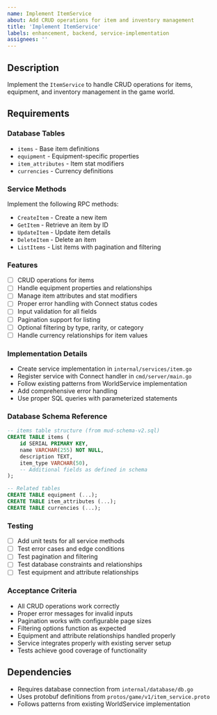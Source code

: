 ```yaml
---
name: Implement ItemService
about: Add CRUD operations for item and inventory management
title: 'Implement ItemService'
labels: enhancement, backend, service-implementation
assignees: ''
---
```


## Description

Implement the `ItemService` to handle CRUD operations for items, equipment, and inventory management in the game world.

## Requirements

### Database Tables

- `items` - Base item definitions
- `equipment` - Equipment-specific properties
- `item_attributes` - Item stat modifiers
- `currencies` - Currency definitions

### Service Methods

Implement the following RPC methods:

- `CreateItem` - Create a new item
- `GetItem` - Retrieve an item by ID
- `UpdateItem` - Update item details
- `DeleteItem` - Delete an item
- `ListItems` - List items with pagination and filtering

### Features

- [ ] CRUD operations for items
- [ ] Handle equipment properties and relationships
- [ ] Manage item attributes and stat modifiers
- [ ] Proper error handling with Connect status codes
- [ ] Input validation for all fields
- [ ] Pagination support for listing
- [ ] Optional filtering by type, rarity, or category
- [ ] Handle currency relationships for item values

### Implementation Details

- Create service implementation in `internal/services/item.go`
- Register service with Connect handler in `cmd/server/main.go`
- Follow existing patterns from WorldService implementation
- Add comprehensive error handling
- Use proper SQL queries with parameterized statements

### Database Schema Reference

```sql
-- items table structure (from mud-schema-v2.sql)
CREATE TABLE items (
    id SERIAL PRIMARY KEY,
    name VARCHAR(255) NOT NULL,
    description TEXT,
    item_type VARCHAR(50),
    -- Additional fields as defined in schema
);

-- Related tables
CREATE TABLE equipment (...);
CREATE TABLE item_attributes (...);
CREATE TABLE currencies (...);
```

### Testing

- [ ] Add unit tests for all service methods
- [ ] Test error cases and edge conditions
- [ ] Test pagination and filtering
- [ ] Test database constraints and relationships
- [ ] Test equipment and attribute relationships

### Acceptance Criteria

- All CRUD operations work correctly
- Proper error messages for invalid inputs
- Pagination works with configurable page sizes
- Filtering options function as expected
- Equipment and attribute relationships handled properly
- Service integrates properly with existing server setup
- Tests achieve good coverage of functionality

## Dependencies

- Requires database connection from `internal/database/db.go`
- Uses protobuf definitions from `protos/game/v1/item_service.proto`
- Follows patterns from existing WorldService implementation
